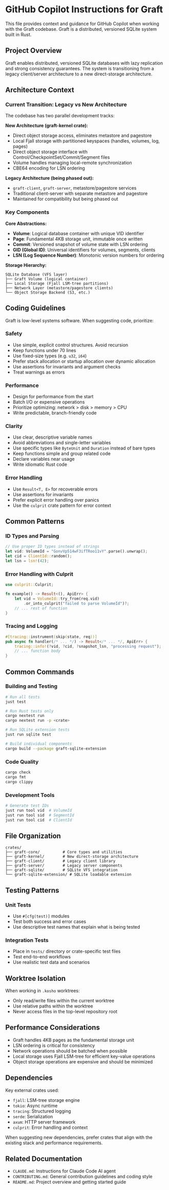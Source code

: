 # GitHub Copilot Instructions for Graft

This file provides context and guidance for GitHub Copilot when working with the Graft codebase. Graft is a distributed, versioned SQLite system built in Rust.

## Project Overview

Graft enables distributed, versioned SQLite databases with lazy replication and strong consistency guarantees. The system is transitioning from a legacy client/server architecture to a new direct-storage architecture.

## Architecture Context

### Current Transition: Legacy vs New Architecture

The codebase has two parallel development tracks:

**New Architecture (graft-kernel crate):**

- Direct object storage access, eliminates metastore and pagestore
- Local Fjall storage with partitioned keyspaces (handles, volumes, log, pages)
- Direct object storage interface with Control/CheckpointSet/Commit/Segment files
- Volume handles managing local-remote synchronization
- CBE64 encoding for LSN ordering

**Legacy Architecture (being phased out):**

- `graft-client`, `graft-server`, metastore/pagestore services
- Traditional client-server with separate metastore and pagestore
- Maintained for compatibility but being phased out

### Key Components

**Core Abstractions:**

- **Volume**: Logical database container with unique VID identifier
- **Page**: Fundamental 4KB storage unit, immutable once written
- **Commit**: Versioned snapshot of volume state with LSN ordering
- **GID (Global ID)**: Universal identifiers for volumes, segments, clients
- **LSN (Log Sequence Number)**: Monotonic version numbers for ordering

**Storage Hierarchy:**

```
SQLite Database (VFS layer)
├── Graft Volume (logical container)
├── Local Storage (Fjall LSM-tree partitions)
├── Network Layer (metastore/pagestore clients)
└── Object Storage Backend (S3, etc.)
```

## Coding Guidelines

Graft is low-level systems software. When suggesting code, prioritize:

### Safety

- Use simple, explicit control structures. Avoid recursion
- Keep functions under 70 lines
- Use fixed-size types (e.g. `u32`, `i64`)
- Prefer stack allocation or startup allocation over dynamic allocation
- Use assertions for invariants and argument checks
- Treat warnings as errors

### Performance

- Design for performance from the start
- Batch I/O or expensive operations
- Prioritize optimizing: network > disk > memory > CPU
- Write predictable, branch-friendly code

### Clarity

- Use clear, descriptive variable names
- Avoid abbreviations and single-letter variables
- Use specific types like `ByteUnit` and `Duration` instead of bare types
- Keep functions simple and group related code
- Declare variables near usage
- Write idiomatic Rust code

### Error Handling

- Use `Result<T, E>` for recoverable errors
- Use assertions for invariants
- Prefer explicit error handling over panics
- Use the `culprit` crate pattern for error context

## Common Patterns

### ID Types and Parsing

```rust
// Use proper ID types instead of strings
let vid: VolumeId = "GonvVp514wF3ifTRoo11vY".parse().unwrap();
let cid = ClientId::random();
let lsn = lsn!(42);
```

### Error Handling with Culprit

```rust
use culprit::Culprit;

fn example() -> Result<(), ApiErr> {
    let vid = VolumeId::try_from(req.vid)
        .or_into_culprit("failed to parse VolumeId")?;
    // ... rest of function
}
```

### Tracing and Logging

```rust
#[tracing::instrument(skip(state, req))]
pub async fn handler(/* ... */) -> Result</* ... */, ApiErr> {
    tracing::info!(?vid, ?cid, ?snapshot_lsn, "processing request");
    // ... function body
}
```

## Common Commands

### Building and Testing

```bash
# Run all tests
just test

# Run Rust tests only
cargo nextest run
cargo nextest run -p <crate>

# Run SQLite extension tests
just run sqlite test

# Build individual components
cargo build --package graft-sqlite-extension
```

### Code Quality

```bash
cargo check
cargo fmt
cargo clippy
```

### Development Tools

```bash
# Generate test IDs
just run tool vid  # VolumeId
just run tool sid  # SegmentId
just run tool cid  # ClientId
```

## File Organization

```
crates/
├── graft-core/          # Core types and utilities
├── graft-kernel/        # New direct-storage architecture
├── graft-client/        # Legacy client library
├── graft-server/        # Legacy server components
├── graft-sqlite/        # SQLite VFS integration
└── graft-sqlite-extension/ # SQLite loadable extension
```

## Testing Patterns

### Unit Tests

- Use `#[cfg(test)]` modules
- Test both success and error cases
- Use descriptive test names that explain what is being tested

### Integration Tests

- Place in `tests/` directory or crate-specific test files
- Test end-to-end workflows
- Use realistic test data and scenarios

## Worktree Isolation

When working in `.kosho` worktrees:

- Only read/write files within the current worktree
- Use relative paths within the worktree
- Never access files in the top-level repository root

## Performance Considerations

- Graft handles 4KB pages as the fundamental storage unit
- LSN ordering is critical for consistency
- Network operations should be batched when possible
- Local storage uses Fjall LSM-tree for efficient key-value operations
- Object storage operations are expensive and should be minimized

## Dependencies

Key external crates used:

- `fjall`: LSM-tree storage engine
- `tokio`: Async runtime
- `tracing`: Structured logging
- `serde`: Serialization
- `axum`: HTTP server framework
- `culprit`: Error handling and context

When suggesting new dependencies, prefer crates that align with the existing stack and performance requirements.

## Related Documentation

- `CLAUDE.md`: Instructions for Claude Code AI agent
- `CONTRIBUTING.md`: General contribution guidelines and coding style
- `README.md`: Project overview and getting started guide
